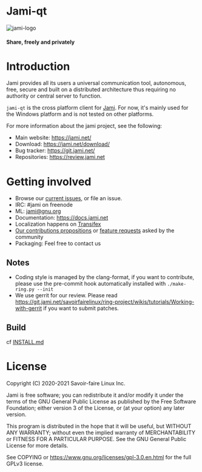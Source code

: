 # Jami-qt

![jami-logo](https://jami.net/assets/images/logo-jami.svg?v=8595727d35)

#### Share, freely and privately

# Introduction

Jami provides all its users a universal communication tool, autonomous, free, secure and built on a distributed architecture thus requiring no authority or central server to function.

`jami-qt` is the cross platform client for [Jami](https://jami.net/). For now, it's mainly used for the Windows platform and is not tested on other platforms.

For more information about the jami project, see the following:

+ Main website: https://jami.net/
+ Download: https://jami.net/download/
+ Bug tracker: https://git.jami.net/
+ Repositories: https://review.jami.net

# Getting involved

+ Browse our [current issues](https://git.jami.net/savoirfairelinux/jami-client-qt/issues), or file an issue.
+ IRC: #jami on freenode
+ ML: jami@gnu.org
+ Documentation: https://docs.jami.net
+ Localization happens on [Transifex](https://www.transifex.com/savoirfairelinux/jami/dashboard/)
+ [Our contributions propositions](https://git.jami.net/groups/savoirfairelinux/-/epics/1) or [feature requests](https://git.jami.net/savoirfairelinux/ring-project/wikis/technical/4.3.-Features-requests) asked by the community
+ Packaging: Feel free to contact us

## Notes

+ Coding style is managed by the clang-format, if you want to contribute, please use the pre-commit hook automatically installed with `./make-ring.py --init`
+ We use gerrit for our review. Please read https://git.jami.net/savoirfairelinux/ring-project/wikis/tutorials/Working-with-gerrit if you want to submit patches.

## Build

cf [INSTALL.md](/INSTALL.md)

# License

Copyright (C) 2020-2021 Savoir-faire Linux Inc.

Jami is free software; you can redistribute it and/or modify it under the terms of the GNU General Public License as published by the Free Software Foundation; either version 3 of the License, or (at your option) any later version.

This program is distributed in the hope that it will be useful, but WITHOUT ANY WARRANTY; without even the implied warranty of MERCHANTABILITY or FITNESS FOR A PARTICULAR PURPOSE. See the GNU General Public License for more details.

See COPYING or https://www.gnu.org/licenses/gpl-3.0.en.html for the full GPLv3 license.
